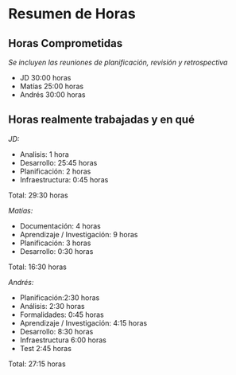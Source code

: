 # Resumen de Horas

## Horas Comprometidas

_Se incluyen las reuniones de planificación, revisión y retrospectiva_

* JD  30:00 horas
* Matías 25:00 horas
* Andrés 30:00 horas

## Horas realmente trabajadas y en qué

*JD:*

* Analisis: 1 hora
* Desarrollo: 25:45 horas
* Planificación: 2 horas
* Infraestructura: 0:45 horas

Total: 29:30 horas

*Matías:*

* Documentación: 4 horas
* Aprendizaje / Investigación: 9 horas
* Planificación: 3 horas
* Desarrollo: 0:30 horas

Total: 16:30 horas 

*Andrés:*

* Planificación:2:30 horas
* Análisis: 2:30 horas
* Formalidades: 0:45 horas
* Aprendizaje / Investigación: 4:15 horas
* Desarrollo: 8:30 horas
* Infraestructura 6:00 horas
* Test 2:45 horas

Total: 27:15 horas
